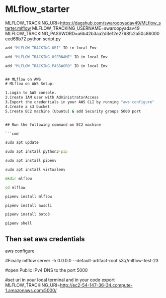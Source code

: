 # MLflow_starter

MLFLOW_TRACKING_URI=https://dagshub.com/swaroopyadav49/MLflow_starter.mlflow
MLFLOW_TRACKING_USERNAME=swaroopyadav49
MLFLOW_TRACKING_PASSWORD=a6b42b3aa2d3e12e2768fc2a50c86000eed68b72
python script.py


```cmd
add "MLFLOW_TRACKING_URI" ID in local Env
```

```cmd
add "MLFLOW_TRACKING_USERNAME" ID in local Env
```

```cmd
add "MLFLOW_TRACKING_PASSWORD" ID in local Env


## MLflow on AWS
# MLflow on AWS Setup:

1.Login to AWS console.
2.Create IAM user with AdministratorAccess
3.Export the credentials in your AWS CLI by running "aws configure"
4.Create a s3 bucket
5.Create EC2 machine (Ubuntu) & add Security groups 5000 port


## Run the following command on EC2 machine

```cmd

sudo apt update

sudo apt install python3-pip

sudo apt install pipenv

sudo apt install virtualenv

mkdir mlflow

cd mlflow

pipenv install mlflow

pipenv install awscli

pipenv install boto3

pipenv shell

```


## Then set aws credentials
aws configure


#Finally 
mlflow server -h 0.0.0.0 --default-artifact-root s3://mlflow-test-23

#open Public IPv4 DNS to the port 5000


#set uri in your local terminal and in your code 
export MLFLOW_TRACKING_URI=http://ec2-54-147-36-34.compute-1.amazonaws.com:5000/
